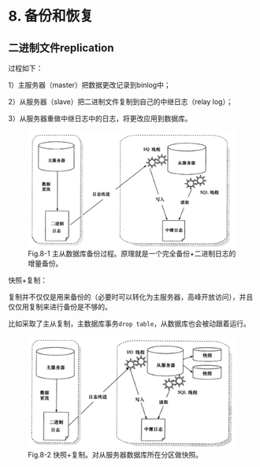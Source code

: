 # 8. 备份和恢复

## 二进制文件replication

过程如下：

1）主服务器（master）把数据更改记录到binlog中；

2）从服务器（slave）把二进制文件复制到自己的中继日志（relay log）；

3）从服务器重做中继日志中的日志，将更改应用到数据库。

<figure>
  <img src="mysql_innodb.assets/image-20210908171626150.png" alt="img" style="zoom: 50%;">
  <figcaption>Fig.8-1 主从数据库备份过程。原理就是一个完全备份+二进制日志的增量备份。</figcaption>
</figure>

快照+复制：

复制并不仅仅是用来备份的（必要时可以转化为主服务器，高峰开放访问），并且仅仅用复制来进行备份是不够的。

比如采取了主从复制，主数据库事务`drop table`，从数据库也会被动跟着运行。

<figure>
  <img src="mysql_innodb.assets/image-20210908172114482.png" alt="img" style="zoom: 50%;">
  <figcaption>Fig.8-2 快照+复制。对从服务器数据库所在分区做快照。</figcaption>
</figure>
